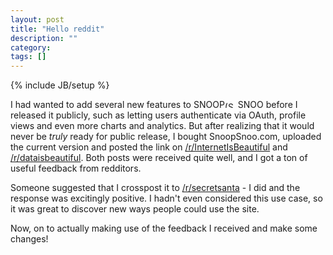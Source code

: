 ```yaml
---
layout: post
title: "Hello reddit"
description: ""
category: 
tags: []
---
```

{% include JB/setup %}

I had wanted to add several new features to <span class="logo logo-small">SNOOP<img src="{{ ASSET_PATH }}/img/logo_sm.png" alt="(SnoopSnoo Logo)" width="21" height="10">SNOO</span> before I released it publicly, such as letting users authenticate via OAuth, profile views and even more charts and analytics. But after realizing that it would never be _truly_ ready for public release, I bought SnoopSnoo.com, uploaded the current version and posted the link on [/r/InternetIsBeautiful](https://www.reddit.com/r/InternetIsBeautiful/comments/2qucap/a_website_that_shows_interesting_information/) and [/r/dataisbeautiful](https://www.reddit.com/r/dataisbeautiful/comments/2r3jnk/your_reddit_activity_analyzed_and_visualized_oc/). Both posts were received quite well, and I got a ton of useful feedback from redditors. 


Someone suggested that I crosspost it to [/r/secretsanta](https://www.reddit.com/r/secretsanta/comments/2r7xhr/website_that_shows_interesting_information_about/) - I did and the response was excitingly positive. I hadn't even considered this use case, so it was great to discover new ways people could use the site.

Now, on to actually making use of the feedback I received and make some changes!